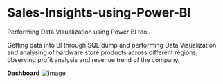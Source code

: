 # Sales-Insights-using-Power-BI

Performing Data Visualization using Power BI tool.

Getting data into BI through SQL dump and performing Data Visualization and analysing of hardware store products across different regions, observing profit analysis and revenue trend of the company.

**Dashboard**
![image](https://user-images.githubusercontent.com/106775145/201047387-e6aa6185-dd11-4a26-bfe8-fcff712f0c05.png)
